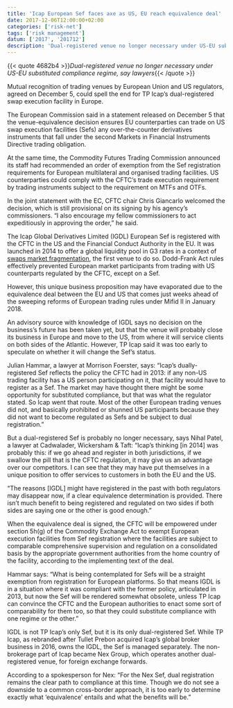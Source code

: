 ```yaml
---
title: 'Icap European Sef faces axe as US, EU reach equivalence deal'
date: 2017-12-06T12:00:00+02:00
categories: ['risk-net']
tags: ['risk management']
datum: ['2017', '201712']
description: 'Dual-registered venue no longer necessary under US-EU substituted compliance regime, say lawyers'
---
```


{{< quote 4682b4 >}}_Dual-registered venue no longer necessary under US-EU substituted compliance regime, say lawyers_{{< /quote >}}

Mutual recognition of trading venues by European Union and US regulators, agreed on December 5, could spell the end for TP Icap’s dual-registered swap execution facility in Europe.

The European Commission said in a statement released on December 5 that the venue-equivalence decision ensures EU counterparties can trade on US swap execution facilities (Sefs) any over-the-counter derivatives instruments that fall under the second Markets in Financial Instruments Directive trading obligation.

At the same time, the Commodity Futures Trading Commission announced its staff had recommended an order of exemption from the Sef registration requirements for European multilateral and organised trading facilities. US counterparties could comply with the CFTC’s trade execution requirement by trading instruments subject to the requirement on MTFs and OTFs.

In the joint statement with the EC, CFTC chair Chris Giancarlo welcomed the decision, which is still provisional on its signing by his agency’s commissioners. “I also encourage my fellow commissioners to act expeditiously in approving the order,” he said.

The Icap Global Derivatives Limited (IGDL) European Sef is registered with the CFTC in the US and the Financial Conduct Authority in the EU. It was launched in 2014 to offer a global liquidity pool in G3 rates in a context of [swaps market fragmentation](https://www.risk.net/regulation/dodd-frank-act/5321541/industry-pushes-cftc-to-prioritise-cross-border-clarity), the first venue to do so. Dodd-Frank Act rules effectively prevented European market participants from trading with US counterparts regulated by the CFTC, except on a Sef.

However, this unique business proposition may have evaporated due to the equivalence deal between the EU and US that comes just weeks ahead of the sweeping reforms of European trading rules under Mifid II in January 2018.

An advisory source with knowledge of IGDL says no decision on the business’s future has been taken yet, but that the venue will probably close its business in Europe and move to the US, from where it will service clients on both sides of the Atlantic. However, TP Icap said it was too early to speculate on whether it will change the Sef’s status.

Julian Hammar, a lawyer at Morrison Foerster, says: “Icap’s dually-registered Sef reflects the policy the CFTC had in 2013: if any non-US trading facility has a US person participating on it, that facility would have to register as a Sef. The market may have thought there might be some opportunity for substituted compliance, but that was what the regulator stated. So Icap went that route. Most of the other European trading venues did not, and basically prohibited or shunned US participants because they did not want to become regulated as Sefs and be subject to dual registration.”

But a dual-registered Sef is probably no longer necessary, says Nihal Patel, a lawyer at Cadwalader, Wickersham & Taft: “Icap’s thinking [in 2014] was probably this: if we go ahead and register in both jurisdictions, if we swallow the pill that is the CFTC regulation, it may give us an advantage over our competitors. I can see that they may have put themselves in a unique position to offer services to customers in both the EU and the US.

“The reasons [IGDL] might have registered in the past with both regulators may disappear now, if a clear equivalence determination is provided. There isn’t much benefit to being registered and regulated on two sides if both sides are saying one or the other is good enough.”

When the equivalence deal is signed, the CFTC will be empowered under section 5h(g) of the Commodity Exchange Act to exempt European execution facilities from Sef registration where the facilities are subject to comparable comprehensive supervision and regulation on a consolidated basis by the appropriate government authorities from the home country of the facility, according to the implementing text of the deal.

Hammar says: “What is being contemplated for Sefs will be a straight exemption from registration for European platforms. So that means IGDL is in a situation where it was compliant with the former policy, articulated in 2013, but now the Sef will be rendered somewhat obsolete, unless TP Icap can convince the CFTC and the European authorities to enact some sort of comparability for them too, so that they could substitute compliance with one regime or the other.”

IGDL is not TP Icap’s only Sef, but it is its only dual-registered Sef. While TP Icap, as rebranded after Tullet Prebon acquired Icap’s global broker business in 2016, owns the IGDL, the Sef is managed separately. The non-brokerage part of Icap became Nex Group, which operates another dual-registered venue, for foreign exchange forwards.

According to a spokesperson for Nex: “For the Nex Sef, dual registration remains the clear path to compliance at this time. Though we do not see a downside to a common cross-border approach, it is too early to determine exactly what ‘equivalence’ entails and what the benefits will be.”

